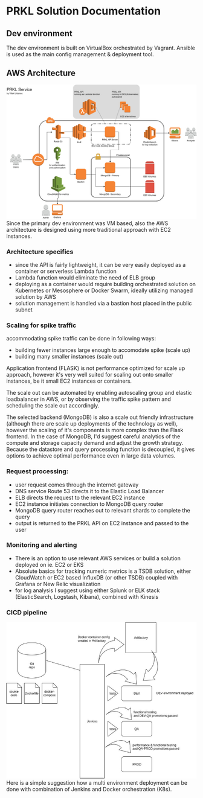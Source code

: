 # PRKL Solution Documentation

## Dev environment
The dev environment is built on VirtualBox orchestrated by Vagrant. Ansible is used as the main config management & deployment tool.

## AWS Architecture
![alt text](https://github.com/squeaky-godzilla/prkl/raw/master/docs/PRKL-Infra_AWS.jpg)
Since the primary dev environment was VM based, also the AWS architecture is designed using more traditional approach with EC2 instances.

### Architecture specifics
- since the API is fairly lightweight, it can be very easily deployed as a container or serverless Lambda function
- Lambda function would eliminate the need of ELB group
- deploying as a container would require building orchestrated solution on Kubernetes or Mesosphere or Docker Swarm, ideally utilizing managed solution by AWS
- solution management is handled via a bastion host placed in the public subnet

### Scaling for spike traffic
accommodating spike traffic can be done in following ways:

- building fewer instances large enough to accomodate spike (scale up)
- building many smaller instances (scale out)

Application frontend (FLASK) is not performance optimized for scale up approach,
however it's very well suited for scaling out onto smaller instances, be it small EC2 instances or containers.

The scale out can be automated by enabling autoscaling group and elastic loadbalancer in AWS, or by observing the traffic spike pattern and scheduling the scale out accordingly.

The selected backend (MongoDB) is also a scale out friendly infrastructure (although there are scale up deployments of the technology as well), however the scaling of it's components is more complex than the Flask frontend. In the case of MongoDB, I'd suggest careful analytics of the compute and storage capacity demand and adjust the growth strategy. Because the datastore and query processing function is decoupled, it gives options to achieve optimal performance even in large data volumes.

### Request processing:
- user request comes through the internet gateway
- DNS service Route 53 directs it to the Elastic Load Balancer
- ELB directs the request to the relevant EC2 instance
- EC2 instance initiates connection to MongoDB query router
- MongoDB query router reaches out to relevant shards to complete the query
- output is returned to the PRKL API on EC2 instance and passed to the user

### Monitoring and alerting
- There is an option to use relevant AWS services or build a solution deployed on ie. EC2 or EKS
- Absolute basics for tracking numeric metrics is a TSDB solution, either CloudWatch or EC2 based InfluxDB (or other TSDB) coupled with Grafana or New Relic visualization
- for log analysis I suggest using either Splunk or ELK stack (ElasticSearch, Logstash, Kibana), combined with Kinesis

### CICD pipeline
![alt text](https://github.com/squeaky-godzilla/prkl/raw/master/docs/PRKL_CICD.jpg)
Here is a simple suggestion how a multi environment deployment can be done with combination of Jenkins and Docker orchestration (K8s).
